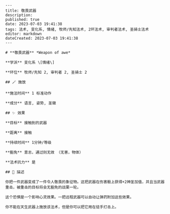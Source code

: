 
    ---
    title: 敬畏武器
    description: 
    published: true
    date: 2023-07-03 19:41:38
    tags: 法术, 变化系, 情绪, 牧师/先知法术, 2环法术, 审判者法术, 圣骑士法术
    editor: markdown
    dateCreated: 2023-07-03 19:41:38
    ---

    # **敬畏武器** *Weapon of awe*

    **学派** 变化系 \[情绪\] 

    **环位** 牧师/先知 2, 审判者 2, 圣骑士 2

    ## 🪄 施放

    **施法时间** 1 标准动作

    **成分** 语言, 姿势, 圣徽

    ## ✨ 效果 

    **目标** 接触到的武器 

    **距离** 接触  

    **持续时间** 1分钟/等级 

    **豁免** 意志，通过则无效 （无害，物体）

    **法术抗力** 是

    ## 📖 描述

    你把一件武器变成了一件令人敬畏的象征物。这把武器在伤害骰上获得+2神圣加值，并且当武器重击，被重击的目标将会无豁免的战栗一轮。

    这个恐惧是一个影响心灵效果。一把远程武器可以自动让弹药附加这些效果。

    你不能在天生武器上施放该法术，但是你可以把它用在徒手打击上。
    